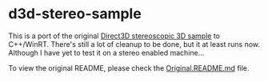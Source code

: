 # d3d-stereo-sample
This is a port of the original [Direct3D stereoscopic 3D sample](https://github.com/microsoftarchive/msdn-code-gallery-microsoft/tree/master/Official%20Windows%20Platform%20Sample/Direct3D%20stereoscopic%203D%20sample) to C++/WinRT. There's still a lot of cleanup to be done, but it at least runs now. Although I have yet to test it on a stereo enabled machine...

To view the original README, please check the [Original.README.md](Original.README.md) file.
